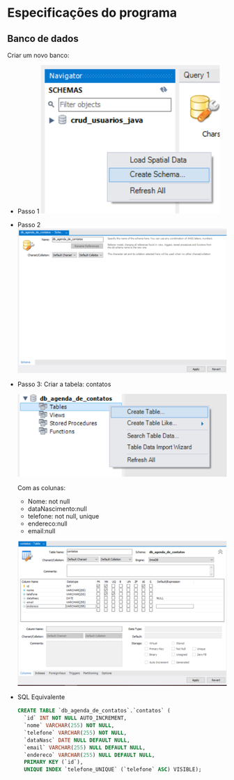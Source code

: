 # Especificações do programa

## Banco de dados

Criar um novo banco:

- Passo 1
  ![alt text](image.png)

- Passo 2
  ![alt text](image-1.png) 

- Passo 3: Criar a tabela: contatos

  ![alt text](image-2.png)

  Com as colunas:

  - Nome: not null
  - dataNascimento:null 
  - telefone: not null, unique
  - endereco:null
  - email:null

  ![alt text](image-3.png)

- SQL Equivalente

    ```SQL
    CREATE TABLE `db_agenda_de_contatos`.`contatos` (
      `id` INT NOT NULL AUTO_INCREMENT,
      `nome` VARCHAR(255) NOT NULL,
      `telefone` VARCHAR(255) NOT NULL,
      `dataNasc` DATE NULL DEFAULT NULL,
      `email` VARCHAR(255) NULL DEFAULT NULL,
      `endereco` VARCHAR(255) NULL DEFAULT NULL,
      PRIMARY KEY (`id`),
      UNIQUE INDEX `telefone_UNIQUE` (`telefone` ASC) VISIBLE);
    
    ```